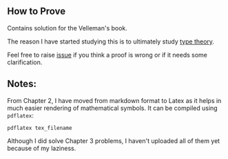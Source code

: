 How to Prove
------------

Contains solution for the Velleman's book.

The reason I have started studying this is to ultimately study
[type theory](http://en.wikipedia.org/wiki/Type_theory).

Feel free to raise
[issue](https://github.com/psibi/how-to-prove/issues) if you think a
proof is wrong or if it needs some clarification.

Notes:
-------

From Chapter 2, I have moved from markdown format to Latex as it helps
in much easier rendering of mathematical symbols. It can be compiled
using `pdflatex`:

`pdflatex tex_filename`

Although I did solve Chapter 3 problems, I haven't uploaded all of
them yet because of my laziness.
